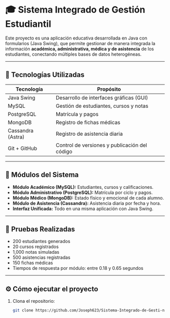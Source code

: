 # 🎓 Sistema Integrado de Gestión Estudiantil

Este proyecto es una aplicación educativa desarrollada en Java con formularios (Java Swing), que permite gestionar de manera integrada la información **académica, administrativa, médica y de asistencia** de los estudiantes, conectando múltiples bases de datos heterogéneas.

---

## 🚀 Tecnologías Utilizadas

| Tecnología        | Propósito                                      |
|-------------------|-----------------------------------------------|
| Java Swing        | Desarrollo de interfaces gráficas (GUI)       |
| MySQL             | Gestión de estudiantes, cursos y notas        |
| PostgreSQL        | Matrícula y pagos                             |
| MongoDB           | Registro de fichas médicas                    |
| Cassandra (Astra) | Registro de asistencia diaria                 |
| Git + GitHub      | Control de versiones y publicación del código |

---

## 🧩 Módulos del Sistema

- **Módulo Académico (MySQL):** Estudiantes, cursos y calificaciones.
- **Módulo Administrativo (PostgreSQL):** Matrícula por ciclo y pagos.
- **Módulo Médico (MongoDB):** Estado físico y emocional de cada alumno.
- **Módulo de Asistencia (Cassandra):** Asistencia diaria por fecha y hora.
- **Interfaz Unificada:** Todo en una misma aplicación con Java Swing.

---

## 🧪 Pruebas Realizadas

- 200 estudiantes generados
- 20 cursos registrados
- 1,000 notas simuladas
- 500 asistencias registradas
- 150 fichas médicas
- Tiempos de respuesta por módulo: entre 0.18 y 0.65 segundos

---

## ⚙️ Cómo ejecutar el proyecto

1. Clona el repositorio:
   ```bash
   git clone https://github.com/Joseph623/Sistema-Integrado-de-Gesti-n-Estudiantil.git
